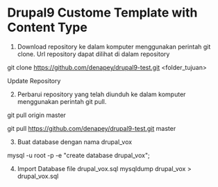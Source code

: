 # Drupal9 Custome Template with Content Type

1. Download repository ke dalam komputer menggunakan perintah git clone. Url repository dapat dilihat di dalam repository

git clone https://github.com/denapey/drupal9-test.git <folder_tujuan>

Update Repository

2. Perbarui repository yang telah diunduh ke dalam komputer menggunakan perintah git pull.

git pull origin master

git pull https://github.com/denapey/drupal9-test.git master

3. Buat database dengan nama drupal_vox

mysql -u root -p -e "create database drupal_vox";

4. Import Database file drupal_vox.sql
mysqldump drupal_vox > drupal_vox.sql
